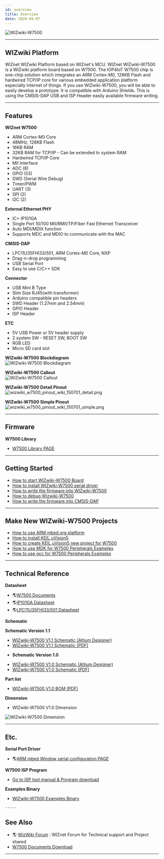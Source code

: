 ```yaml
---
id: overview
title: Overview
date: 2020-04-07
---
```


![WIZwiki-W7500](/img/products/w7500/overview/wizwiki-w7500_main.png)

-----

## WIZwiki Platform

WIZnet WIZwiki Platform based on WIZnet's MCU. WIZnet WIZwiki-W7500 is a
WIZwiki platform board based on W7500. The IOP4IoT W7500 chip is
one-chip solution which integrates an ARM Cortex-M0, 128KB Flash and
hardwired TCP/IP core for various embedded application platform
especially internet of things. If you use WIZwiki-W7500, you will be
able to easily develop a prototype. It is compatible with Arduino
Shields. This is using the CMSIS-DAP USB and ISP Header easily available
firmware writing.

-----

## Features

**WIZnet W7500**

   * ARM Cortex-M0 Core
   * 48MHz, 128KB Flash
   * 16KB RAM
   * 32KB RAM for TCP/IP - Can be extended to system RAM
   * Hardwired TCP/IP Core
   * MII Interface
   * ADC (8)
   * GPIO (53)
   * SWD (Serial Wire Debug)
   * Timer/PWM 
   * UART (3)
   * SPI (2)
   * I2C (2)

**External Ethernet PHY**

 * IC+ IP101GA
 * Single Port 10/100 MII/RMII/TP/Fiber Fast Ethernet Transceiver 
 * Auto MDI/MDIX function 
 * Supports MDC and MDIO to communicate with the MAC


**CMSIS-DAP**


 * LPC11U35FHI33/501, ARM Cortex-M0 Core, NXP
 * Drag-n-drop programming
 * USB Serial Port
 * Easy to use C/C++ SDK


**Connector**

   * USB Mini B Type
   * Slim Size RJ45(with transformer)
   * Arduino compatible pin headers
   * SWD Header (1.27mm and 2.54mm)
   * GPIO Header
   * ISP Header


**ETC**

   * 5V USB Power or 5V header supply
   * 2 system SW - RESET SW, BOOT SW
   * RGB LED
   * Micro SD card slot

**WIZwiki-W7500 Blockdiagram**  
![WIZwiki-W7500 Blockdiagram](/img/products/w7500/overview/wizwiki-w7500_blockdiagram_v1.1.png)  

**WIZwiki-W7500 Callout**  
![WIZwiki-W7500 Callout](/img/products/w7500/overview/wizwiki-w7500_callout.png)  

**WIZwiki-W7500 Detail Pinout**  
![wizwiki_w7500_pinout_wiki_150701_detail.png](/img/products/w7500/overview/wizwiki_w7500_pinout_wiki_150701_detail.png)  

**WIZwiki-W7500 Simple Pinout**  
![wizwiki_w7500_pinout_wiki_150701_simple.png](/img/products/w7500/overview/wizwiki_w7500_pinout_wiki_150701_simple.png)  

-----


## Firmware

**W7500 Library**

   * [W7500 Library PAGE ](../../iMCU/W7500/Libraries_&_Examples.md)

-----


## Getting Started

   * [How to start WIZwiki-W7500 Board](how_to_start_wizwiki_w7500_board)
   * [How to install WIZwiki-W7500 serial driver](how_to_install_wizwiki_7500_serial_driver)
   * [How to write the firmware into WIZwiki-W7500](how_to_write_firmware_into_wizwiki_w7500)
   * [How to debug Wizwiki-W7500](how_to_debug_wizwiki_w7500)
   * [How to write the firmware into CMSIS-DAP](how_to_write_firmware_into_cmsis_dap)

-----


## Make New WIZwiki-W7500 Projects

   * [How to use ARM mbed.org platform](../WIZwiki-W7500-Mbed-Starter-Kit/wizwiki_w7500_mbed_starter_kit)
   * [How to install KEIL uVision5](how_to_install_keil_uvision)
   * [How to create KEIL uVision5 new project for W7500](how_to_make_w7500_keil_project)
   * [How to use MDK for W7500 Peripherals Examples](how_to_use_mdk_for_w7500)
   * [How to use gcc for W7500 Peripherals Examples](how_to_use_makefile_with_windows7)

-----


## Technical Reference

**Datasheet**

   * 🌎[W7500 Documents](../../iMCU/W7500/Documents.md)
   * 🌎[IP101GA Datasheet](/img/products/w7500/overview/IP101G_DS_R01_20121224.pdf)
   * 🌎[LPC11U35FHI33/501 Datasheet](/img/products/w7500/overview/LPC11U3X.pdf)

**Schematic**

   **Schematic Version 1.1**



   * [WIZwiki-W7500 V1.1 Schematic (Altium Designer)]()
   * [WIZwiki-W7500 V1.1 Schematic (PDF)](/document_framework/mg/products/w7500/overview/wizwiki_w7500_v1.1.pdf)

  - **Schematic Version 1.0**



   * [WIZwiki-W7500 V1.0 Schematic (Altium Designer)]()
   * [WIZwiki-W7500 V1.0 Schematic (PDF)](/img/products/w7500/overview/wizwiki_w7500_sch_v1.0_150401.pdf)

**Part list**

   * [WIZwiki-W7500 V1.0 BOM (PDF)](/img/products/w7500/overview/wizwiki_w7500_bom_v1.0_150407.pdf)
   
**Dimension**

   * WIZwiki-W7500 V1.0 Dimension

![WIZwiki-W7500 Dimension](/img/products/w7500/overview/wizwiki-w7500_dimension.png)

-----


## Etc.

**Serial Port Driver**

   * 🌎[ARM mbed Window serial configuration PAGE](http://developer.mbed.org/handbook/Windows-serial-configuration)

**W7500 ISP Program**

   * [Go to ISP tool manual & Program download](how_to_use_isp_tool)

 **Examples Binary**

   
   * [WIZwiki-W7500 Examples Binary](how_to_write_firmware_into_wizwiki_w7500#examples-binary)
   
    -----


## See Also

   * 🌎 [WizWiki Forum]() : WIZnet Forum for Technical support and Project shared
   * [W7500 Documents Download](../../iMCU/W7500/Documents.md)

-----
